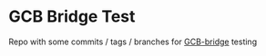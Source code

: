 # GCB Bridge Test
Repo with some commits / tags / branches for [GCB-bridge](https://github.com/NeoJRotary/GCB-bridge) testing